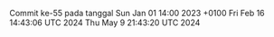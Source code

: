 Commit ke-55 pada tanggal Sun Jan 01 14:00 2023 +0100
Fri Feb 16 14:43:06 UTC 2024
Thu May  9 21:43:20 UTC 2024
